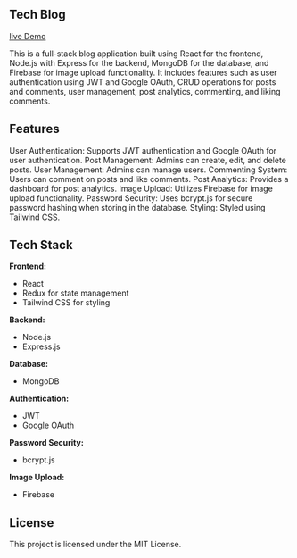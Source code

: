 ## Tech Blog
[live Demo](https://tech-blog-nsns.onrender.com/)

This is a full-stack blog application built using React for the frontend, Node.js with Express for the backend, MongoDB for the database, and Firebase for image upload functionality. It includes features such as user authentication using JWT and Google OAuth, CRUD operations for posts and comments, user management, post analytics, commenting, and liking comments.

## Features
User Authentication: Supports JWT authentication and Google OAuth for user authentication.
Post Management: Admins can create, edit, and delete posts.
User Management: Admins can manage users.
Commenting System: Users can comment on posts and like comments.
Post Analytics: Provides a dashboard for post analytics.
Image Upload: Utilizes Firebase for image upload functionality.
Password Security: Uses bcrypt.js for secure password hashing when storing in the database.
Styling: Styled using Tailwind CSS.

## Tech Stack
**Frontend:**
- React
- Redux for state management
- Tailwind CSS for styling

**Backend:**
- Node.js
- Express.js
 
**Database:**
- MongoDB
  
**Authentication:**
- JWT
- Google OAuth
  
**Password Security:**
- bcrypt.js
  
**Image Upload:**
- Firebase

## License
This project is licensed under the MIT License.
